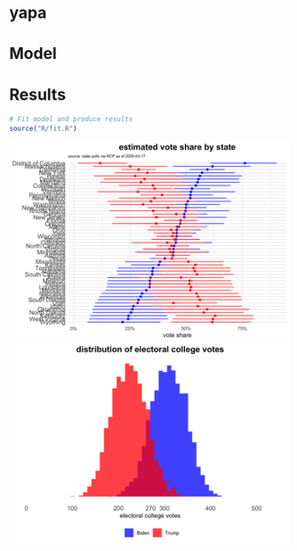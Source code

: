 
yapa
====

Model
=====

Results
=======

``` r
# Fit model and produce results
source("R/fit.R")
```

<p align="center">
<img src="results/state_distributions.png">

<img src="results/ec_distributions.png">

</p>
